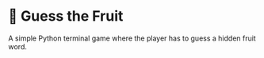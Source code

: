 # 🍎 Guess the Fruit

A simple Python terminal game where the player has to guess a hidden fruit word.
